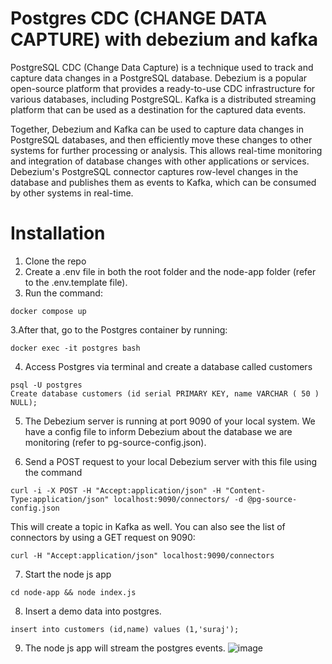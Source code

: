 # Postgres CDC (CHANGE DATA CAPTURE) with debezium and kafka

PostgreSQL CDC (Change Data Capture) is a technique used to track and capture data changes in a PostgreSQL database. 
Debezium is a popular open-source platform that provides a ready-to-use CDC infrastructure for various databases, including PostgreSQL. 
Kafka is a distributed streaming platform that can be used as a destination for the captured data events.

Together, Debezium and Kafka can be used to capture data changes in PostgreSQL databases, and then efficiently move these changes to other systems for further processing or analysis. 
This allows real-time monitoring and integration of database changes with other applications or services. Debezium's PostgreSQL connector captures row-level changes in the database and publishes them as events to Kafka, which can be consumed by other systems in real-time.


# Installation

1. Clone the repo
2. Create a .env file in both the root folder and the node-app folder (refer to the .env.template file).
2. Run the command: 
 ```
 docker compose up
 ```
 3.After that, go to the Postgres container by running:
 
 ```
 docker exec -it postgres bash
 ```
 
 4. Access Postgres via terminal and create a database called customers
 
 ```
 psql -U postgres
 Create database customers (id serial PRIMARY KEY, name VARCHAR ( 50 ) NULL);
 ```
 
 5. The Debezium server is running at port 9090 of your local system. We have a config file to inform Debezium about the database we are monitoring (refer to pg-source-config.json).
 
 6. Send a POST request to your local Debezium server with this file using the command
  ```
  curl -i -X POST -H "Accept:application/json" -H "Content-Type:application/json" localhost:9090/connectors/ -d @pg-source-config.json
  ```
  
  This will create a topic in Kafka as well. You can also see the list of connectors by using a GET request on 9090:
  
  ```
  curl -H "Accept:application/json" localhost:9090/connectors
  ```
  
  7. Start the node js app
  ```
  cd node-app && node index.js
  ```
  
  8. Insert a demo data into postgres.
  
  ```
  insert into customers (id,name) values (1,'suraj');
  ```
  
  9. The node js app will stream the postgres events.
![image](https://user-images.githubusercontent.com/49373020/219533533-396939db-0f98-46dd-a37d-870fac94d59b.png)


  
  
  
